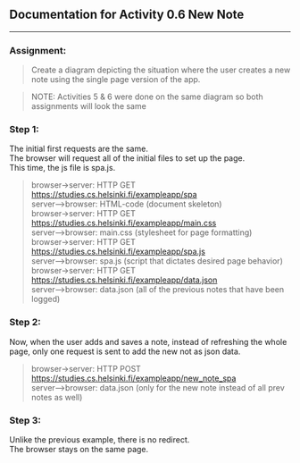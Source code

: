 ## Documentation for Activity 0.6 New Note 
---
### Assignment:
> Create a diagram depicting the situation where the user creates a new note using the single page version of the app.

> NOTE: Activities 5 & 6 were done on the same diagram so both assignments will look the same

### Step 1:
The initial first requests are the same.  
The browser will request all of the initial files to set up the page.  
This time, the js file is spa.js.


> browser->server: HTTP GET https://studies.cs.helsinki.fi/exampleapp/spa    
> server-->browser: HTML-code (document skeleton)    
> browser->server: HTTP GET https://studies.cs.helsinki.fi/exampleapp/main.css    
> server-->browser: main.css (stylesheet for page formatting)    
> browser->server: HTTP GET https://studies.cs.helsinki.fi/exampleapp/spa.js    
> server-->browser: spa.js (script that dictates desired page behavior)   
> browser->server: HTTP GET https://studies.cs.helsinki.fi/exampleapp/data.json  
> server-->browser: data.json (all of the previous notes that have been logged)  

### Step 2:
Now, when the user adds and saves
a note, instead of refreshing the
whole page, only one request is sent
to add the new not as json data. 


> browser->server: HTTP POST https://studies.cs.helsinki.fi/exampleapp/new_note_spa  
> server-->browser: data.json (only for the new note instead of all prev notes as well)  

### Step 3:
Unlike the previous example, 
there is no redirect.  
The browser stays on the same page.